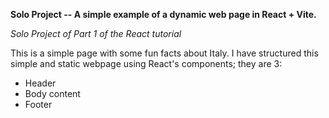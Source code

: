 **Solo Project -- A simple example of a dynamic web page in React + Vite.**

*Solo Project of Part 1 of the React tutorial*

This is a simple page with some fun facts about Italy. 
I have structured this simple and static webpage using React's components; they are 3:
- Header
- Body content
- Footer 
